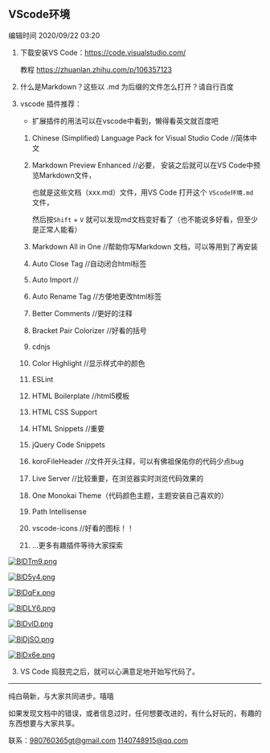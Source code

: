 ## VScode环境

编辑时间 2020/09/22 03:20

1. 下载安装VS Code：https://code.visualstudio.com/

   教程 https://zhuanlan.zhihu.com/p/106357123

2. 什么是Markdown？这些以 .md 为后缀的文件怎么打开？请自行百度

3. vscode 插件推荐：

   * 扩展插件的用法可以在vscode中看到，懒得看英文就百度吧
    1. Chinese (Simplified) Language Pack for Visual Studio Code  //简体中文

    2. Markdown Preview Enhanced //必要， 安装之后就可以在VS Code中预览Markdown文件，

       也就是这些文档（xxx.md）文件，用VS Code 打开这个 `VScode环境.md` 文件，

       然后按`Shift` + `V` 就可以发现md文档变好看了（也不能说多好看，但至少是正常人能看）

    3. Markdown All in One //帮助你写Markdown 文档，可以等用到了再安装

    4. Auto Close Tag //自动闭合html标签

    5. Auto Import  //

    6. Auto Rename Tag  //方便地更改html标签

    7. Better Comments  //更好的注释

    8. Bracket Pair Colorizer  //好看的括号

    9. cdnjs 

    10. Color Highlight //显示样式中的颜色

    11. ESLint  

    12. HTML Boilerplate //html5模板

    13. HTML CSS Support 

    14. HTML Snippets //重要

    15. jQuery Code Snippets

    16. koroFileHeader //文件开头注释，可以有佛祖保佑你的代码少点bug

    17. Live Server //比较重要，在浏览器实时浏览代码效果的

    18. One Monokai Theme（代码颜色主题，主题安装自己喜欢的）

    19. Path Intellisense 

    20. vscode-icons //好看的图标！！

    21. ...更多有趣插件等待大家探索

[![BlDTm9.png](https://s1.ax1x.com/2020/10/27/BlDTm9.png)](https://imgchr.com/i/BlDTm9)

[![BlD5y4.png](https://s1.ax1x.com/2020/10/27/BlD5y4.png)](https://imgchr.com/i/BlD5y4)

[![BlDqFx.png](https://s1.ax1x.com/2020/10/27/BlDqFx.png)](https://imgchr.com/i/BlDqFx)

  [![BlDLY6.png](https://s1.ax1x.com/2020/10/27/BlDLY6.png)](https://imgchr.com/i/BlDLY6)

   [![BlDvlD.png](https://s1.ax1x.com/2020/10/27/BlDvlD.png)](https://imgchr.com/i/BlDvlD)

  [![BlDjSO.png](https://s1.ax1x.com/2020/10/27/BlDjSO.png)](https://imgchr.com/i/BlDjSO)

[![BlDx6e.png](https://s1.ax1x.com/2020/10/27/BlDx6e.png)](https://imgchr.com/i/BlDx6e)

3. VS Code 捣鼓完之后，就可以心满意足地开始写代码了。



******************************************************************************

纯白萌新，与大家共同进步。嘻嘻 

如果发现文档中的错误，或者信息过时，任何想要改进的，有什么好玩的，有趣的东西想要与大家共享。

联系：980760365gt@gmail.com  1140748915@qq.com





